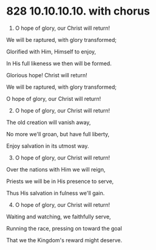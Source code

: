 # 828 10.10.10.10. with chorus

1.  O hope of glory, our Christ will return!

We will be raptured, with glory transformed;

Glorified with Him, Himself to enjoy,

In His full likeness we then will be formed.

Glorious hope! Christ will return!

We will be raptured, with glory transformed;

O hope of glory, our Christ will return!

2.  O hope of glory, our Christ will return!

The old creation will vanish away,

No more we'll groan, but have full liberty,

Enjoy salvation in its utmost way.

3.  O hope of glory, our Christ will return!

Over the nations with Him we will reign,

Priests we will be in His presence to serve,

Thus His salvation in fulness we'll gain.

4.  O hope of glory, our Christ will return!

Waiting and watching, we faithfully serve,

Running the race, pressing on toward the goal

That we the Kingdom's reward might deserve.

